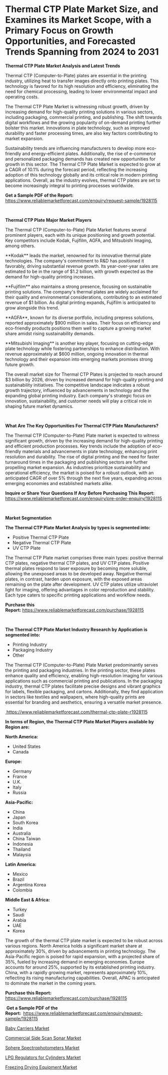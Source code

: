 <p><h1>Thermal CTP Plate Market Size, and Examines its Market Scope, with a Primary Focus on Growth Opportunities, and Forecasted Trends Spanning from 2024 to 2031</h1></p><p><strong>Thermal CTP Plate Market Analysis and Latest Trends</strong></p>
<p><p>Thermal CTP (Computer-to-Plate) plates are essential in the printing industry, utilizing heat to transfer images directly onto printing plates. This technology is favored for its high resolution and efficiency, eliminating the need for chemical processing, leading to lower environmental impact and operating costs. </p><p>The Thermal CTP Plate Market is witnessing robust growth, driven by increasing demand for high-quality printing solutions in various sectors, including packaging, commercial printing, and publishing. The shift towards digital workflows and the growing popularity of on-demand printing further bolster this market. Innovations in plate technology, such as improved durability and faster processing times, are also key factors contributing to market expansion.</p><p>Sustainability trends are influencing manufacturers to develop more eco-friendly and energy-efficient plates. Additionally, the rise of e-commerce and personalized packaging demands has created new opportunities for growth in this sector. The Thermal CTP Plate Market is expected to grow at a CAGR of 10.1% during the forecast period, reflecting the increasing adoption of this technology globally and its critical role in modern printing applications. Overall, as the industry evolves, thermal CTP plates are set to become increasingly integral to printing processes worldwide.</p></p>
<p><strong>Get a Sample PDF of the Report:&nbsp;</strong> <a href="https://www.reliablemarketforecast.com/enquiry/request-sample/1928115?utm_campaign=1568&utm_medium=2&utm_source=Github&utm_content=ia&utm_term=30102024&utm_id=thermal-ctp-plate">https://www.reliablemarketforecast.com/enquiry/request-sample/1928115</a></p>
<p>&nbsp;</p>
<p><strong>Thermal CTP Plate Major Market Players</strong></p>
<p><p>The Thermal CTP (Computer-to-Plate) Plate Market features several prominent players, each with its unique positioning and growth potential. Key competitors include Kodak, Fujifilm, AGFA, and Mitsubishi Imaging, among others.</p><p>**Kodak** leads the market, renowned for its innovative thermal plate technologies. The company's commitment to R&D has positioned it favorably, driving substantial revenue growth. Its year-over-year sales are estimated to be in the range of $1.2 billion, with growth expected as the demand for high-quality printing increases.</p><p>**Fujifilm** also maintains a strong presence, focusing on sustainable printing solutions. The company's thermal plates are widely acclaimed for their quality and environmental considerations, contributing to an estimated revenue of $1 billion. As digital printing expands, Fujifilm is anticipated to grow alongside this trend.</p><p>**AGFA**, known for its diverse portfolio, including prepress solutions, reported approximately $900 million in sales. Their focus on efficiency and eco-friendly products positions them well to capture a growing market share amidst rising sustainability demands.</p><p>**Mitsubishi Imaging** is another key player, focusing on cutting-edge plate technology while fostering partnerships to enhance distribution. With revenue approximately at $600 million, ongoing innovation in thermal technology and their expansion into emerging markets promises strong future growth.</p><p>The overall market size for Thermal CTP Plates is projected to reach around $3 billion by 2026, driven by increased demand for high-quality printing and sustainability initiatives. The competitive landscape indicates a robust growth trajectory, influenced by advancements in technology and the expanding global printing industry. Each company's strategic focus on innovation, sustainability, and customer needs will play a critical role in shaping future market dynamics.</p></p>
<p>&nbsp;</p>
<p><strong>What Are The Key Opportunities For Thermal CTP Plate Manufacturers?</strong></p>
<p><p>The Thermal CTP (Computer-to-Plate) Plate market is expected to witness significant growth, driven by the increasing demand for high-quality printing and efficient production processes. Key trends include the adoption of eco-friendly materials and advancements in plate technology, enhancing print resolution and durability. The rise of digital printing and the need for faster turnaround times in the packaging and publishing sectors are further propelling market expansion. As industries prioritize sustainability and operational efficiency, the market is poised for a robust outlook, with an anticipated CAGR of over 5% through the next five years, expanding across emerging economies and established markets alike.</p></p>
<p><strong>Inquire or Share Your Questions If Any Before Purchasing This Report:</strong> <a href="https://www.reliablemarketforecast.com/enquiry/pre-order-enquiry/1928115?utm_campaign=1568&utm_medium=2&utm_source=Github&utm_content=ia&utm_term=30102024&utm_id=thermal-ctp-plate">https://www.reliablemarketforecast.com/enquiry/pre-order-enquiry/1928115</a></p>
<p>&nbsp;</p>
<p><strong>Market Segmentation</strong></p>
<p><strong>The Thermal CTP Plate Market Analysis by types is segmented into:</strong></p>
<p><ul><li>Positive Thermal CTP Plate</li><li>Negative Thermal CTP Plate</li><li>UV CTP Plate</li></ul></p>
<p><p>The Thermal CTP Plate market comprises three main types: positive thermal CTP plates, negative thermal CTP plates, and UV CTP plates. Positive thermal plates respond to laser exposure by becoming more soluble, allowing the unexposed areas to be developed away. Negative thermal plates, in contrast, harden upon exposure, with the exposed areas remaining on the plate after development. UV CTP plates utilize ultraviolet light for imaging, offering advantages in color reproduction and stability. Each type caters to specific printing applications and workflow needs.</p></p>
<p><strong>Purchase this Report:&nbsp;</strong><a href="https://www.reliablemarketforecast.com/purchase/1928115?utm_campaign=1568&utm_medium=2&utm_source=Github&utm_content=ia&utm_term=30102024&utm_id=thermal-ctp-plate">https://www.reliablemarketforecast.com/purchase/1928115</a></p>
<p>&nbsp;</p>
<p><strong>The Thermal CTP Plate Market Industry Research by Application is segmented into:</strong></p>
<p><ul><li>Printing Industry</li><li>Packaging Industry</li><li>Other</li></ul></p>
<p><p>The Thermal CTP (Computer-to-Plate) Plate Market predominantly serves the printing and packaging industries. In the printing sector, these plates enhance quality and efficiency, enabling high-resolution imaging for various applications such as commercial printing and publications. In the packaging industry, thermal CTP plates facilitate precise designs and vibrant graphics for labels, flexible packaging, and cartons. Additionally, they find application in sectors like textiles and wallpapers, where high-quality prints are essential for branding and aesthetics, ensuring a versatile market presence.</p></p>
<p><a href="https://www.reliablemarketforecast.com/thermal-ctp-plate-r1928115?utm_campaign=1568&utm_medium=2&utm_source=Github&utm_content=ia&utm_term=30102024&utm_id=thermal-ctp-plate">&nbsp;https://www.reliablemarketforecast.com/thermal-ctp-plate-r1928115</a></p>
<p><strong>In terms of Region, the Thermal CTP Plate Market Players available by Region are:</strong></p>
<p>
    <p> <strong> North America: </strong>
        <ul>
            <li>United States</li>
            <li>Canada</li>
        </ul>
        </p> 
    <p> <strong> Europe: </strong>
        <ul>
            <li>Germany</li>
            <li>France</li>
            <li>U.K.</li>
            <li>Italy</li>
            <li>Russia</li>
        </ul>
        </p> 
    <p> <strong> Asia-Pacific: </strong>
        <ul>
            <li>China</li>
            <li>Japan</li>
            <li>South Korea</li>
            <li>India</li>
            <li>Australia</li>
            <li>China Taiwan</li>
            <li>Indonesia</li>
            <li>Thailand</li>
            <li>Malaysia</li>
        </ul>
        </p> 
    <p> <strong> Latin America: </strong>
        <ul>
            <li>Mexico</li>
            <li>Brazil</li>
            <li>Argentina Korea</li>
            <li>Colombia</li>
        </ul>
        </p> 
    <p> <strong> Middle East & Africa: </strong>
        <ul>
            <li>Turkey</li>
            <li>Saudi</li>
            <li>Arabia</li>
            <li>UAE</li>
            <li>Korea</li>
        </ul>
    </p>
    </p>
<p><p>The growth of the thermal CTP plate market is expected to be robust across various regions. North America holds a significant market share at approximately 30%, driven by advancements in printing technology. The Asia-Pacific region is poised for rapid expansion, with a projected share of 35%, fueled by increasing demand in emerging economies. Europe accounts for around 25%, supported by its established printing industry. China, with a rapidly growing market, represents approximately 10%, reflecting its rising manufacturing capabilities. Overall, APAC is anticipated to dominate the market in the coming years.</p></p>
<p><strong>Purchase this Report: </strong><a href="https://www.reliablemarketforecast.com/purchase/1928115?utm_campaign=1568&utm_medium=2&utm_source=Github&utm_content=ia&utm_term=30102024&utm_id=thermal-ctp-plate">https://www.reliablemarketforecast.com/purchase/1928115</a></p>
<p>&nbsp;<strong>Get a Sample PDF of the Report:&nbsp;&nbsp;</strong><a href="https://www.reliablemarketforecast.com/enquiry/request-sample/1928115?utm_campaign=1568&utm_medium=2&utm_source=Github&utm_content=ia&utm_term=30102024&utm_id=thermal-ctp-plate">https://www.reliablemarketforecast.com/enquiry/request-sample/1928115</a></p>
<p><strong></strong></p>
<p><p><a href="https://www.linkedin.com/pulse/baby-carriers-ecosystem-mapping-innovation-value-3wobc?utm_campaign=1568&utm_medium=2&utm_source=Github&utm_content=ia&utm_term=30102024&utm_id=thermal-ctp-plate">Baby Carriers Market</a></p><p><a href="https://github.com/AshrafKhan865/Market-Research-Report-List-1/blob/main/commercial-side-scan-sonar-market.md?utm_campaign=1568&utm_medium=2&utm_source=Github&utm_content=ia&utm_term=30102024&utm_id=thermal-ctp-plate">Commercial Side Scan Sonar Market</a></p><p><a href="https://www.linkedin.com/pulse/in-depth-analysis-global-sphere-spectrophotometers-market-yrpef?utm_campaign=1568&utm_medium=2&utm_source=Github&utm_content=ia&utm_term=30102024&utm_id=thermal-ctp-plate">Sphere Spectrophotometers Market</a></p><p><a href="https://www.linkedin.com/pulse/in-depth-lpg-regulators-cylinders-market-review-size-share-zplnf?utm_campaign=1568&utm_medium=2&utm_source=Github&utm_content=ia&utm_term=30102024&utm_id=thermal-ctp-plate">LPG Regulators for Cylinders Market</a></p><p><a href="https://www.linkedin.com/pulse/global-freezing-drying-equipment-market-sector2024-2031-metrics-7akpf?utm_campaign=1568&utm_medium=2&utm_source=Github&utm_content=ia&utm_term=30102024&utm_id=thermal-ctp-plate">Freezing Drying Equipment Market</a></p></p>